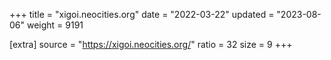 +++
title = "xigoi.neocities.org"
date = "2022-03-22"
updated = "2023-08-06"
weight = 9191

[extra]
source = "https://xigoi.neocities.org/"
ratio = 32
size = 9
+++
